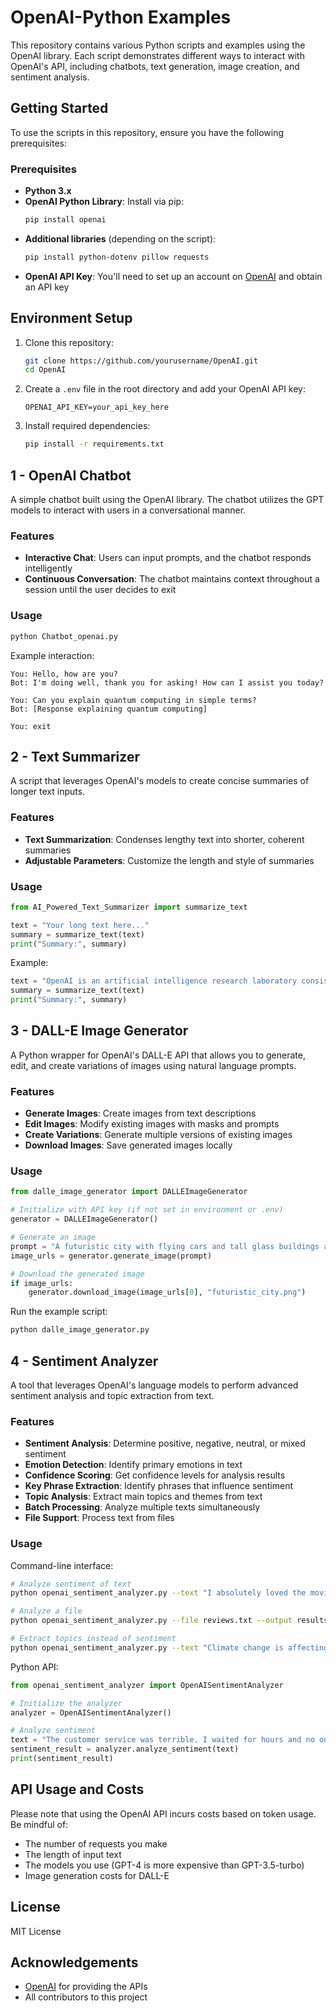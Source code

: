 # OpenAI-Python Examples

This repository contains various Python scripts and examples using the OpenAI library. Each script demonstrates different ways to interact with OpenAI's API, including chatbots, text generation, image creation, and sentiment analysis.

## Getting Started

To use the scripts in this repository, ensure you have the following prerequisites:

### Prerequisites
- **Python 3.x**
- **OpenAI Python Library**: Install via pip:
  ```bash
  pip install openai
  ```
- **Additional libraries** (depending on the script):
  ```bash
  pip install python-dotenv pillow requests
  ```
- **OpenAI API Key**: You'll need to set up an account on [OpenAI](https://openai.com/) and obtain an API key

## Environment Setup

1. Clone this repository:
   ```bash
   git clone https://github.com/yourusername/OpenAI.git
   cd OpenAI
   ```

2. Create a `.env` file in the root directory and add your OpenAI API key:
   ```
   OPENAI_API_KEY=your_api_key_here
   ```

3. Install required dependencies:
   ```bash
   pip install -r requirements.txt
   ```

## 1 - OpenAI Chatbot

A simple chatbot built using the OpenAI library. The chatbot utilizes the GPT models to interact with users in a conversational manner.

### Features
- **Interactive Chat**: Users can input prompts, and the chatbot responds intelligently
- **Continuous Conversation**: The chatbot maintains context throughout a session until the user decides to exit

### Usage
```bash
python Chatbot_openai.py
```

Example interaction:
```
You: Hello, how are you?
Bot: I'm doing well, thank you for asking! How can I assist you today?

You: Can you explain quantum computing in simple terms?
Bot: [Response explaining quantum computing]

You: exit
```

## 2 - Text Summarizer

A script that leverages OpenAI's models to create concise summaries of longer text inputs.

### Features
- **Text Summarization**: Condenses lengthy text into shorter, coherent summaries
- **Adjustable Parameters**: Customize the length and style of summaries

### Usage
```python
from AI_Powered_Text_Summarizer import summarize_text

text = "Your long text here..."
summary = summarize_text(text)
print("Summary:", summary)
```

Example:
```python
text = "OpenAI is an artificial intelligence research laboratory consisting of the for-profit OpenAI LP and its parent company, the non-profit OpenAI Inc. OpenAI was founded in December 2015 by Elon Musk, Sam Altman, Greg Brockman, Ilya Sutskever, John Schulman, and Wojciech Zaremba. OpenAI's mission is to ensure that artificial general intelligence (AGI) benefits all of humanity."
summary = summarize_text(text)
print("Summary:", summary)
```

## 3 - DALL-E Image Generator

A Python wrapper for OpenAI's DALL-E API that allows you to generate, edit, and create variations of images using natural language prompts.

### Features
- **Generate Images**: Create images from text descriptions
- **Edit Images**: Modify existing images with masks and prompts
- **Create Variations**: Generate multiple versions of existing images
- **Download Images**: Save generated images locally

### Usage

```python
from dalle_image_generator import DALLEImageGenerator

# Initialize with API key (if not set in environment or .env)
generator = DALLEImageGenerator()

# Generate an image
prompt = "A futuristic city with flying cars and tall glass buildings at sunset"
image_urls = generator.generate_image(prompt)

# Download the generated image
if image_urls:
    generator.download_image(image_urls[0], "futuristic_city.png")
```

Run the example script:
```bash
python dalle_image_generator.py
```

## 4 - Sentiment Analyzer

A tool that leverages OpenAI's language models to perform advanced sentiment analysis and topic extraction from text.

### Features
- **Sentiment Analysis**: Determine positive, negative, neutral, or mixed sentiment
- **Emotion Detection**: Identify primary emotions in text
- **Confidence Scoring**: Get confidence levels for analysis results
- **Key Phrase Extraction**: Identify phrases that influence sentiment
- **Topic Analysis**: Extract main topics and themes from text
- **Batch Processing**: Analyze multiple texts simultaneously
- **File Support**: Process text from files

### Usage

Command-line interface:
```bash
# Analyze sentiment of text
python openai_sentiment_analyzer.py --text "I absolutely loved the movie! The plot was fantastic and the acting was superb."

# Analyze a file
python openai_sentiment_analyzer.py --file reviews.txt --output results.json

# Extract topics instead of sentiment
python openai_sentiment_analyzer.py --text "Climate change is affecting ecosystems worldwide." --type topics
```

Python API:
```python
from openai_sentiment_analyzer import OpenAISentimentAnalyzer

# Initialize the analyzer
analyzer = OpenAISentimentAnalyzer()

# Analyze sentiment
text = "The customer service was terrible. I waited for hours and no one responded to my request."
sentiment_result = analyzer.analyze_sentiment(text)
print(sentiment_result)
```

## API Usage and Costs

Please note that using the OpenAI API incurs costs based on token usage. Be mindful of:
- The number of requests you make
- The length of input text
- The models you use (GPT-4 is more expensive than GPT-3.5-turbo)
- Image generation costs for DALL-E

## License

MIT License

## Acknowledgements

- [OpenAI](https://openai.com/) for providing the APIs
- All contributors to this project
